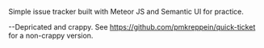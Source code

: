 Simple issue tracker built with Meteor JS and Semantic UI for practice.  

--Depricated and crappy.  See https://github.com/pmkreppein/quick-ticket for a non-crappy version.
